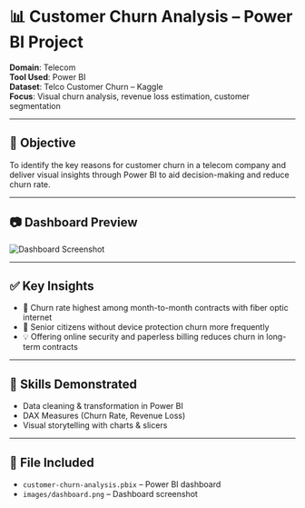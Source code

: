  
# 📊 Customer Churn Analysis – Power BI Project

**Domain**: Telecom  
**Tool Used**: Power BI  
**Dataset**: Telco Customer Churn – Kaggle  
**Focus**: Visual churn analysis, revenue loss estimation, customer segmentation

---

## 📌 Objective
To identify the key reasons for customer churn in a telecom company and deliver visual insights through Power BI to aid decision-making and reduce churn rate.

---

## 📷 Dashboard Preview

![Dashboard Screenshot](images/dashboard.png)

---

## ✅ Key Insights
- 🔴 Churn rate highest among month-to-month contracts with fiber optic internet
- 🧓 Senior citizens without device protection churn more frequently
- 💡 Offering online security and paperless billing reduces churn in long-term contracts

---

## 🧠 Skills Demonstrated
- Data cleaning & transformation in Power BI
- DAX Measures (Churn Rate, Revenue Loss)
- Visual storytelling with charts & slicers

---

## 📂 File Included
- `customer-churn-analysis.pbix` – Power BI dashboard
- `images/dashboard.png` – Dashboard screenshot
